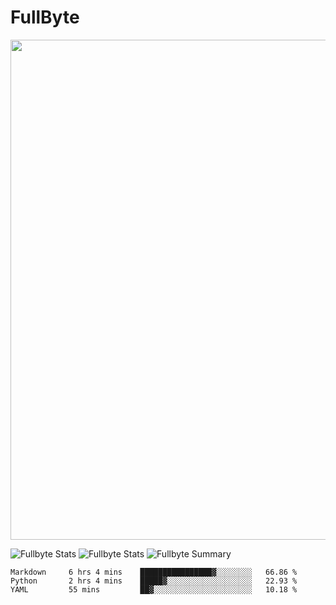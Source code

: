 # FullByte

<a href="https://github.com/ryo-ma/github-profile-trophy"><img width=800 src="https://github-profile-trophy.vercel.app/?username=Fullbyte&column=8&theme=radical&no-frame=true&no-bg=false"/></a>

![Fullbyte Stats](https://github-profile-summary-cards.vercel.app/api/cards/repos-per-language?username=Fullbyte&theme=solarized_dark)
![Fullbyte Stats](https://github-profile-summary-cards.vercel.app/api/cards/most-commit-language?username=Fullbyte&theme=solarized_dark)
![Fullbyte Summary](https://github-profile-summary-cards.vercel.app/api/cards/profile-details?username=Fullbyte&theme=solarized_dark)

<!--START_SECTION:waka-->
```text
Markdown     6 hrs 4 mins    ████████████████▓░░░░░░░░   66.86 % 
Python       2 hrs 4 mins    █████▓░░░░░░░░░░░░░░░░░░░   22.93 % 
YAML         55 mins         ██▓░░░░░░░░░░░░░░░░░░░░░░   10.18 % 
```
<!--END_SECTION:waka-->

